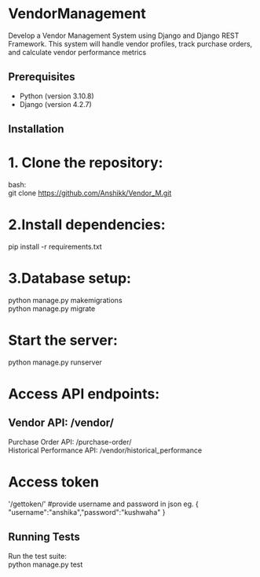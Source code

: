 # VendorManagement

Develop a Vendor Management System using Django and Django REST Framework. This
system will handle vendor profiles, track purchase orders, and calculate vendor performance
metrics

## Prerequisites

- Python (version 3.10.8)
- Django (version 4.2.7)

## Installation

# 1. Clone the repository:
   bash:  
   git clone https://github.com/Anshikk/Vendor_M.git 


# 2.Install dependencies:
pip install -r requirements.txt  

# 3.Database setup:
python manage.py makemigrations  
python manage.py migrate  

# Start the server:
python manage.py runserver  

# Access API endpoints:

## Vendor API: /vendor/
Purchase Order API: /purchase-order/  
Historical Performance API: /vendor/historical_performance  

# Access token  
'/gettoken/' #provide username and password in json eg. { "username":"anshika","password":"kushwaha" }    
 
## Running Tests  
Run the test suite:  
  python manage.py test  
